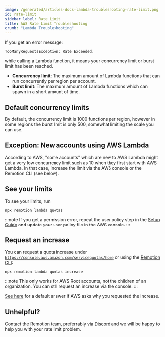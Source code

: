 ```yaml
---
image: /generated/articles-docs-lambda-troubleshooting-rate-limit.png
id: rate-limit
sidebar_label: Rate Limit
title: AWS Rate Limit Troubleshooting
crumb: "Lambda Troubleshooting"
---
```


If you get an error message:

```
TooManyRequestsException: Rate Exceeded.
```

while calling a Lambda function, it means your concurrency limit or burst limit has been reached.

- **Concurrency limit**: The maximum amount of Lambda functions that can run concurrently per region per account.
- **Burst limit**: The maximum amount of Lambda functions which can spawn in a short amount of time.

## Default concurrency limits

By default, the concurrency limit is 1000 functions per region, however in some regions the burst limit is only 500, somewhat limiting the scale you can use.

## Exception: New accounts using AWS Lambda

According to AWS, "some accounts" which are new to AWS Lambda might get a very low concurrency limit such as 10 when they first start with AWS Lambda. In that case, increase the limit via the AWS console or the Remotion CLI (see below).

## See your limits

To see your limits, run

```
npx remotion lambda quotas
```

:::note
If you get a permission error, repeat the user policy step in the [Setup Guide](/docs/lambda/setup) and update your user policy file in the AWS console.
:::

## Request an increase

You can request a quota increase under [`https://console.aws.amazon.com/servicequotas/home`](https://console.aws.amazon.com/servicequotas/home) or using the [Remotion CLI](/docs/lambda/cli/quotas):

```
npx remotion lambda quotas increase
```

:::note
This only works for AWS Root accounts, not the children of an organization. You can still request an increase via the console.
:::

[See here](/docs/lambda/limits#if-aws-asks-you-for-the-reason) for a default answer if AWS asks why you requested the increase.

## Unhelpful?

Contact the Remotion team, preferrably via [Discord](https://remotion.dev/discord) and we will be happy to help you with your rate limit problem.
